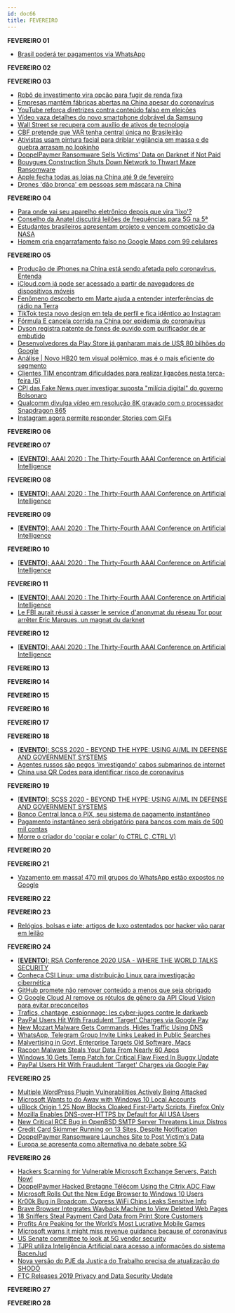 ```yaml
---
id: doc66
title: FEVEREIRO
---
```


**FEVEREIRO 01**

- [Brasil poderá ter pagamentos via WhatsApp](https://noticias.r7.com/tecnologia-e-ciencia/brasil-podera-ter-pagamentos-via-whatsapp-01022020)

**FEVEREIRO 02**

**FEVEREIRO 03**

- [Robô de investimento vira opção para fugir de renda fixa](https://noticias.r7.com/economia/robo-de-investimento-vira-opcao-para-fugir-de-renda-fixa-03022020)
- [Empresas mantêm fábricas abertas na China apesar do coronavírus](https://noticias.r7.com/tecnologia-e-ciencia/empresas-mantem-fabricas-abertas-na-china-apesar-do-coronavirus-03022020)
- [YouTube reforça diretrizes contra conteúdo falso em eleições](https://noticias.r7.com/tecnologia-e-ciencia/youtube-reforca-diretrizes-contra-conteudo-falso-em-eleicoes-03022020)
- [Vídeo vaza detalhes do novo smartphone dobrável da Samsung](https://noticias.r7.com/tecnologia-e-ciencia/video-vaza-detalhes-do-novo-smartphone-dobravel-da-samsung-03022020)
- [Wall Street se recupera com auxílio de ativos de tecnologia](https://noticias.r7.com/economia/wall-street-se-recupera-com-auxilio-de-ativos-de-tecnologia-03022020)
- [CBF pretende que VAR tenha central única no Brasileirão](https://esportes.r7.com/cbf-pretende-que-var-tenha-central-unica-no-brasileirao-03022020)
- [Ativistas usam pintura facial para driblar vigilância em massa e de quebra arrasam no lookinho](https://lifestyle.r7.com/hypeness/ativistas-usam-pintura-facial-para-driblar-vigilancia-em-massa-e-de-quebra-arrasam-no-lookinho-03022020)
- [DoppelPaymer Ransomware Sells Victims' Data on Darknet if Not Paid](https://web.archive.org/web/20200204211050/https://www.bleepingcomputer.com/news/security/doppelpaymer-ransomware-sells-victims-data-on-darknet-if-not-paid/)
- [Bouygues Construction Shuts Down Network to Thwart Maze Ransomware](https://web.archive.org/web/20200204211027/https://www.bleepingcomputer.com/news/security/bouygues-construction-shuts-down-network-to-thwart-maze-ransomware/)
- [Apple fecha todas as lojas na China até 9 de fevereiro](https://olhardigital.com.br/coronavirus/noticia/apple-fecha-todas-as-lojas-na-china-ate-9-de-fevereiro/96176)
- [Drones 'dão bronca' em pessoas sem máscara na China](https://olhardigital.com.br/coronavirus/noticia/drones-dao-bronca-em-pessoas-sem-mascara-na-china-assista/96190)

**FEVEREIRO 04**

- [Para onde vai seu aparelho eletrônico depois que vira 'lixo'?](https://noticias.r7.com/tecnologia-e-ciencia/para-onde-vai-seu-aparelho-eletronico-depois-que-vira-lixo-19022020)
- [Conselho da Anatel discutirá leilões de frequências para 5G na 5ª](https://economia.uol.com.br/noticias/reuters/2020/02/04/conselho-da-anatel-discutira-leiloes-de-frequencias-para-5g-na-5.htm)
- [Estudantes brasileiros apresentam projeto e vencem competição da NASA](https://recordtv.r7.com/fala-brasil/videos/estudantes-brasileiros-apresentam-projeto-e-vencem-competicao-da-nasa-04022020)
- [Homem cria engarrafamento falso no Google Maps com 99 celulares](https://noticias.r7.com/tecnologia-e-ciencia/homem-cria-engarrafamento-falso-no-google-maps-com-99-celulares-04022020)

**FEVEREIRO 05**

-  [Produção de iPhones na China está sendo afetada pelo coronavírus. Entenda](https://canaltech.com.br/smartphone/apple-esta-perdendo-iphones-devido-ao-coronavirus-159913/)
- [iCloud.com já pode ser acessado a partir de navegadores de dispositivos móveis ](https://canaltech.com.br/internet/icloudcom-ja-pode-ser-acessado-a-partir-de-navegadores-de-dispositivos-moveis-159956/)
- [Fenômeno descoberto em Marte ajuda a entender interferências de rádio na Terra ](https://canaltech.com.br/espaco/fenomeno-descoberto-em-marte-ajuda-a-entender-interferencias-de-radio-na-terra-159937/)
- [TikTok testa novo design em tela de perfil e fica idêntico ao Instagram ](https://technanet.com.br/2020/02/04/tiktok-testa-novo-design-em-tela-de-perfil-e-fica-identico-ao-instagram/)
- [Fórmula E cancela corrida na China por epidemia do coronavírus ](https://canaltech.com.br/saude/formula-e-cancela-corrida-na-china-por-epidemia-do-coronavirus-159921/)
- [Dyson registra patente de fones de ouvido com purificador de ar embutido ](https://canaltech.com.br/fone-de-ouvido/dyson-registra-patente-de-fones-de-ouvido-com-purificador-de-ar-159926/)
- [Desenvolvedores da Play Store já ganharam mais de US$ 80 bilhões do Google ](https://canaltech.com.br/apps/desenvolvedores-da-play-store-ganharam-mais-de-80-milhoes-google-159949/)
- [Análise | Novo HB20 tem visual polêmico, mas é o mais eficiente do segmento ](https://canaltech.com.br/carros/analise-novo-hb20-159828/)
- [Clientes TIM encontram dificuldades para realizar ligações nesta terça-feira (5) ](https://canaltech.com.br/telecom/problemas-tim-fevereiro-2020-159980/)
- [CPI das Fake News quer investigar suposta "milícia digital" do governo Bolsonaro ](https://canaltech.com.br/internet/cpi-fake-news-investigar-milicia-digital-governo-bolsonaro-159942/)
- [Qualcomm divulga vídeo em resolução 8K gravado com o processador Snapdragon 865 ](https://canaltech.com.br/android/qualcomm-divulga-video-em-resolucao-8k-gravado-com-o-processador-snapdragon-865-159976/)
- [Instagram agora permite responder Stories com GIFs ](https://canaltech.com.br/redes-sociais/instagram-agora-permite-responder-stories-com-gifs-159974/)


**FEVEREIRO 06**

**FEVEREIRO 07**

- [[**EVENTO**]: AAAI 2020 : The Thirty-Fourth AAAI Conference on Artificial Intelligence](https://aaai.org/Conferences/AAAI-20/)

**FEVEREIRO 08**

- [[**EVENTO**]: AAAI 2020 : The Thirty-Fourth AAAI Conference on Artificial Intelligence](https://aaai.org/Conferences/AAAI-20/)

**FEVEREIRO 09**

- [[**EVENTO**]: AAAI 2020 : The Thirty-Fourth AAAI Conference on Artificial Intelligence](https://aaai.org/Conferences/AAAI-20/)

**FEVEREIRO 10**

- [[**EVENTO**]: AAAI 2020 : The Thirty-Fourth AAAI Conference on Artificial Intelligence](https://aaai.org/Conferences/AAAI-20/)

**FEVEREIRO 11**

- [[**EVENTO**]: AAAI 2020 : The Thirty-Fourth AAAI Conference on Artificial Intelligence](https://aaai.org/Conferences/AAAI-20/)
- [Le FBI aurait réussi à casser le service d'anonymat du réseau Tor pour arrêter Eric Marques, un magnat du darknet](https://www.developpez.com/actu/293193/Le-FBI-aurait-reussi-a-casser-le-service-d-anonymat-du-reseau-Tor-pour-arreter-Eric-Marques-un-magnat-du-darknet-qui-a-plaide-coupable/)

**FEVEREIRO 12**

- [[**EVENTO**]: AAAI 2020 : The Thirty-Fourth AAAI Conference on Artificial Intelligence](https://aaai.org/Conferences/AAAI-20/)

**FEVEREIRO 13**

**FEVEREIRO 14**

**FEVEREIRO 15**

**FEVEREIRO 16**

**FEVEREIRO 17**

**FEVEREIRO 18**

- [[**EVENTO**]: SCSS 2020 - BEYOND THE HYPE: USING AI/ML IN DEFENSE AND GOVERNMENT SYSTEMS](https://resources.sei.cmu.edu/news-events/events/scss/)
- [Agentes russos são pegos 'investigando' cabos submarinos de internet](https://olhardigital.com.br/internacional/noticia/agentes-russos-sao-pegos-investigando-cabos-submarinos-de-internet/96936)
- [China usa QR Codes para identificar risco de coronavírus](https://olhardigital.com.br/coronavirus/noticia/china-usa-qr-codes-para-identificar-risco-de-coronavirus/96961)

**FEVEREIRO 19**

- [[**EVENTO**]: SCSS 2020 - BEYOND THE HYPE: USING AI/ML IN DEFENSE AND GOVERNMENT SYSTEMS](https://resources.sei.cmu.edu/news-events/events/scss/)
- [Banco Central lança o PIX, seu sistema de pagamento instantâneo](https://olhardigital.com.br/noticia/banco-central-lanca-o-pix-seu-sistema-de-pagamento-instantaneo/97027)
- [Pagamento instantâneo será obrigatório para bancos com mais de 500 mil contas](https://olhardigital.com.br/noticia/pagamento-instantaneo-sera-obrigatorio-para-bancos-com-mais-de-500-mil-contas/96996)
- [Morre o criador do 'copiar e colar' (o CTRL C, CTRL V)](https://g1.globo.com/economia/tecnologia/noticia/2020/02/19/morre-o-criador-do-copiar-e-colar-o-ctrl-c-ctrl-v.ghtml)

**FEVEREIRO 20**

**FEVEREIRO 21**

- [Vazamento em massa! 470 mil grupos do WhatsApp estão expostos no Google](https://www.tudocelular.com/seguranca/noticias/n152819/vazamento-470-mil-grupos-whatsapp-expostos-google.html)

**FEVEREIRO 22**

**FEVEREIRO 23**

- [Relógios, bolsas e iate: artigos de luxo ostentados por hacker vão parar em leilão](https://g1.globo.com/fantastico/noticia/2020/02/23/relogios-bolsas-e-iate-artigos-de-luxo-ostentados-por-hacker-vao-parar-em-leilao.ghtml)

**FEVEREIRO 24**

- [[**EVENTO**]: RSA Conference 2020 USA - WHERE THE WORLD TALKS SECURITY](https://www.rsaconference.com/)
- [Conheça CSI Linux: uma distribuição Linux para investigação cibernética](https://sempreupdate.com.br/conheca-csi-linux-uma-distribuicao-linux-para-investigacao-cibernetica/)
- [GitHub promete não remover conteúdo a menos que seja obrigado](https://sempreupdate.com.br/github-promete-nao-remover-conteudo-a-menos-que-seja-obrigado/)
- [O Google Cloud AI remove os rótulos de gênero da API Cloud Vision para evitar preconceitos](https://sempreupdate.com.br/o-google-cloud-ai-remove-os-rotulos-de-genero-da-api-cloud-vision-para-evitar-preconceitos/)
- [Trafics, chantage, espionnage: les cyber-juges contre le darkweb](https://www.lefigaro.fr/actualite-france/trafics-chantage-espionnage-les-cyber-juges-contre-le-darkweb-20200224)
- [PayPal Users Hit With Fraudulent 'Target' Charges via Google Pay](https://www.bleepingcomputer.com/news/security/paypal-users-hit-with-fraudulent-target-charges-via-google-pay/)
- [New Mozart Malware Gets Commands, Hides Traffic Using DNS](https://www.bleepingcomputer.com/news/security/new-mozart-malware-gets-commands-hides-traffic-using-dns/)
- [WhatsApp, Telegram Group Invite Links Leaked in Public Searches](https://www.bleepingcomputer.com/news/security/whatsapp-telegram-group-invite-links-leaked-in-public-searches/)
- [Malvertising in Govt, Enterprise Targets Old Software, Macs](https://www.bleepingcomputer.com/news/security/malvertising-in-govt-enterprise-targets-old-software-macs/)
- [Racoon Malware Steals Your Data From Nearly 60 Apps](https://www.bleepingcomputer.com/news/security/racoon-malware-steals-your-data-from-nearly-60-apps/)
- [Windows 10 Gets Temp Patch for Critical Flaw Fixed In Buggy Update](https://www.bleepingcomputer.com/news/security/windows-10-gets-temp-patch-for-critical-flaw-fixed-in-buggy-update/)
- [PayPal Users Hit With Fraudulent 'Target' Charges via Google Pay](https://www.bleepingcomputer.com/news/security/paypal-users-hit-with-fraudulent-target-charges-via-google-pay/)

**FEVEREIRO 25**

- [Multiple WordPress Plugin Vulnerabilities Actively Being Attacked](https://www.bleepingcomputer.com/news/security/multiple-wordpress-plugin-vulnerabilities-actively-being-attacked/)
- [Microsoft Wants to do Away with Windows 10 Local Accounts](https://www.bleepingcomputer.com/news/microsoft/microsoft-wants-to-do-away-with-windows-10-local-accounts/)
- [uBlock Origin 1.25 Now Blocks Cloaked First-Party Scripts, Firefox Only](https://www.bleepingcomputer.com/news/security/ublock-origin-125-now-blocks-cloaked-first-party-scripts-firefox-only/)
- [Mozilla Enables DNS-over-HTTPS by Default for All USA Users](https://www.bleepingcomputer.com/news/software/mozilla-enables-dns-over-https-by-default-for-all-usa-users/)
- [New Critical RCE Bug in OpenBSD SMTP Server Threatens Linux Distros](https://www.bleepingcomputer.com/news/security/new-critical-rce-bug-in-openbsd-smtp-server-threatens-linux-distros/)
- [Credit Card Skimmer Running on 13 Sites, Despite Notification](https://www.bleepingcomputer.com/news/security/credit-card-skimmer-running-on-13-sites-despite-notification/)
- [DoppelPaymer Ransomware Launches Site to Post Victim's Data](https://www.bleepingcomputer.com/news/security/doppelpaymer-ransomware-launches-site-to-post-victims-data/)
- [Europa se apresenta como alternativa no debate sobre 5G](https://capitalpolitico.com/europa-se-apresenta-como-alternativa-no-debate-sobre-5g/#.Xlbft-H_H-Q.twitter)

**FEVEREIRO 26**

- [Hackers Scanning for Vulnerable Microsoft Exchange Servers, Patch Now!](https://www.bleepingcomputer.com/news/security/hackers-scanning-for-vulnerable-microsoft-exchange-servers-patch-now/)
- [DoppelPaymer Hacked Bretagne Télécom Using the Citrix ADC Flaw](https://www.bleepingcomputer.com/news/security/doppelpaymer-hacked-bretagne-t-l-com-using-the-citrix-adc-flaw/)
- [Microsoft Rolls Out the New Edge Browser to Windows 10 Users](https://www.bleepingcomputer.com/news/microsoft/microsoft-rolls-out-the-new-edge-browser-to-windows-10-users/)
- [Kr00k Bug in Broadcom, Cypress WiFi Chips Leaks Sensitive Info](https://www.bleepingcomputer.com/news/security/kr00k-bug-in-broadcom-cypress-wifi-chips-leaks-sensitive-info/)
- [Brave Browser Integrates Wayback Machine to View Deleted Web Pages](https://www.bleepingcomputer.com/news/software/brave-browser-integrates-wayback-machine-to-view-deleted-web-pages/)
- [18 Sniffers Steal Payment Card Data from Print Store Customers](https://www.bleepingcomputer.com/news/security/18-sniffers-steal-payment-card-data-from-print-store-customers/)
- [Profits Are Peaking for the World’s Most Lucrative Mobile Games](https://www.bloomberg.com/news/articles/2020-02-26/profits-are-peaking-for-the-world-s-most-lucrative-mobile-games?utm_content=tech&utm_medium=social&utm_source=twitter&utm_campaign=socialflow-organic&cmpid%3D=socialflow-twitter-tech)
- [Microsoft warns it might miss revenue guidance because of coronavirus](https://www.cnet.com/news/microsoft-warns-it-might-miss-revenue-guidance-because-of-coronavirus/?ftag=COS-05-10aaa0b&PostType=link&TheTime=2020-02-26T22%3A40%3A14&UniqueID=F43D765C-58E8-11EA-82D9-488A4744363C&ServiceType=twitter)
- [US Senate committee to look at 5G vendor security](https://www.cnet.com/news/us-senate-committee-to-look-at-5g-vendor-security/)
- [TJPR utiliza Inteligência Artificial para acesso a informações do sistema BacenJud](https://juristas.com.br/2020/02/26/tjpr-utiliza-inteligencia-artificial-para-acesso-a-informacoes-do-sistema-bacenjud/#.XlbpqUY0Z_k.twitter)
- [Nova versão do PJE da Justiça do Trabalho precisa de atualização do SHODÔ](https://juristas.com.br/2020/02/26/shodo/#.Xlba_-b-Jso.twitter)
- [FTC Releases 2019 Privacy and Data Security Update](https://www.jdsupra.com/legalnews/ftc-releases-2019-privacy-and-data-23855/)

**FEVEREIRO 27**

**FEVEREIRO 28**


